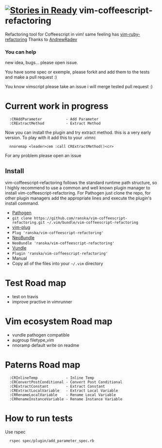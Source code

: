 [![Stories in Ready](https://badge.waffle.io/ranska/vim-coffeescript-refactoring.png?label=ready&title=Ready)](https://waffle.io/ranska/vim-coffeescript-refactoring)
vim-coffeescript-refactoring
============================

Refactoring tool for Coffeescript in vim!
same feeling has [vim-ruby-refactoring](https://github.com/ecomba/vim-ruby-refactoring)
Thanks to [AndrewRadev](https://github.com/AndrewRadev)

### You can help

new idea, bugs... please open issue.

You have some spec or exemple, please forkit and add them to the tests and make
a pull request :) 

You know vimscript please take an issue i will merge tested pull request :)



Current work in progress
========================
```
  :CRAddParameter           - Add Parameter 
  :CRExtractMethod          - Extract Method   
```
Now you can install the plugin and try extract method.
this is a very early version.
To play with it add this to your .vimrc
```
  nnoremap <leader>cem :call CRExtractMethod()<cr>
```

For any problem please open an issue



## Install

vim-coffeescript-refactoring follows the standard runtime path structure, so I highly recommend to use
a common and well known plugin manager to install vim-coffeescript-refactoring.
For Pathogen just clone the repo, for other plugin managers
add the appropriate lines and execute the plugin's install command.

*  [Pathogen](https://github.com/tpope/vim-pathogen)
  * `git clone https://github.com/ranska/vim-coffeescript-refactoring.git ~/.vim/bundle/vim-coffeescript-refactoring`
*  [vim-plug](https://github.com/junegunn/vim-plug)
  * `Plug 'ranska/vim-coffeescript-refactoring'`
*  [NeoBundle](https://github.com/Shougo/neobundle.vim)
  * `NeoBundle 'ranska/vim-coffeescript-refactoring'`
*  [Vundle](https://github.com/gmarik/vundle)
  * `Plugin 'ranska/vim-coffeescript-refactoring'`
*  Manual
  *  Copy all of the files into your `~/.vim` directory



Test Road map
========

- test on travis
- improve practive in vimrunner


Vim ecosystem Road map
======================

- vundle pathogen compatible
- augroup filetype_vim
- nnoramp default write on readme

 
Paterns Road map
================

```
  :CRInlineTemp             - Inline Temp
  :CRConvertPostConditional - Convert Post Conditional
  :CRExtractConstant        - Extract Constant          
  :CRExtractLocalVariable   - Extract Local Variable    
  :CRRenameLocalVariable    - Rename Local Variable     
  :CRRenameInstanceVariable - Rename Instance Variable  
```

How to run tests
================

Use rspec

```
  rspec spec/plugin/add_parameter_spec.rb
```

